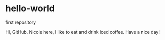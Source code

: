 # hello-world
first repository 

Hi, GitHub.
Nicole here, I like to eat and drink iced coffee.
Have a nice day!
